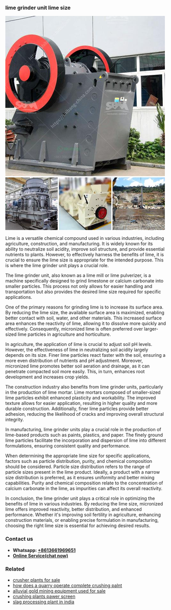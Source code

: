 <h3>lime grinder unit lime size</h3><img src='1703042136.jpg' alt=''><p>Lime is a versatile chemical compound used in various industries, including agriculture, construction, and manufacturing. It is widely known for its ability to neutralize soil acidity, improve soil structure, and provide essential nutrients to plants. However, to effectively harness the benefits of lime, it is crucial to ensure the lime size is appropriate for the intended purpose. This is where the lime grinder unit plays a crucial role.</p><p>The lime grinder unit, also known as a lime mill or lime pulverizer, is a machine specifically designed to grind limestone or calcium carbonate into smaller particles. This process not only allows for easier handling and transportation but also provides the desired lime size required for specific applications.</p><p>One of the primary reasons for grinding lime is to increase its surface area. By reducing the lime size, the available surface area is maximized, enabling better contact with soil, water, and other materials. This increased surface area enhances the reactivity of lime, allowing it to dissolve more quickly and effectively. Consequently, micronized lime is often preferred over larger-sized lime particles in agriculture and horticulture.</p><p>In agriculture, the application of lime is crucial to adjust soil pH levels. However, the effectiveness of lime in neutralizing soil acidity largely depends on its size. Finer lime particles react faster with the soil, ensuring a more even distribution of nutrients and pH adjustment. Moreover, micronized lime promotes better soil aeration and drainage, as it can penetrate compacted soil more easily. This, in turn, enhances root development and increases crop yields.</p><p>The construction industry also benefits from lime grinder units, particularly in the production of lime mortar. Lime mortars composed of smaller-sized lime particles exhibit enhanced plasticity and workability. The improved texture allows for easier application, resulting in higher quality and more durable construction. Additionally, finer lime particles provide better adhesion, reducing the likelihood of cracks and improving overall structural integrity.</p><p>In manufacturing, lime grinder units play a crucial role in the production of lime-based products such as paints, plastics, and paper. The finely ground lime particles facilitate the incorporation and dispersion of lime into different formulations, ensuring consistent quality and performance.</p><p>When determining the appropriate lime size for specific applications, factors such as particle distribution, purity, and chemical composition should be considered. Particle size distribution refers to the range of particle sizes present in the lime product. Ideally, a product with a narrow size distribution is preferred, as it ensures uniformity and better mixing capabilities. Purity and chemical composition relate to the concentration of calcium carbonate in the lime, as impurities can affect its overall reactivity.</p><p>In conclusion, the lime grinder unit plays a critical role in optimizing the benefits of lime in various industries. By reducing the lime size, micronized lime offers improved reactivity, better distribution, and enhanced performance. Whether it's improving soil fertility in agriculture, enhancing construction materials, or enabling precise formulation in manufacturing, choosing the right lime size is essential for achieving desired results.</p><h3>Contact us</h3><ul><li><strong>Whatsapp:&nbsp;<a href="https://wa.me/8613661969651">+8613661969651</a></strong></li><li><a href="https://swt.shibang-china.com/?git&amp;zhl&amp;lime grinder unit lime size"><strong>Online Service(chat now)</strong></a></li></ul><h3>Related</h3><ul><li><a href='crusher plants for sale.md'>crusher plants for sale</a></li><li><a href='how does a quarry operate complete crushing palnt.md'>how does a quarry operate complete crushing palnt</a></li><li><a href='alluvial gold mining equipment used for sale.md'>alluvial gold mining equipment used for sale</a></li><li><a href='crushing plants pawer screen.md'>crushing plants pawer screen</a></li><li><a href='slag processing plant in india.md'>slag processing plant in india</a></li></ul>